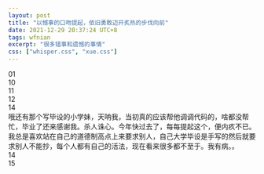 ```yaml
---
layout: post
title: "以憾事的口吻提起，依旧勇敢迈开炙热的步伐向前"
date: 2021-12-29 20:37:24 UTC+8
tags: wfnian
excerpt: "很多错事和遗憾的事情"
css: ["whisper.css", "xue.css"]
---
```


<!-- <script>
    function load() { window.location.href="http://baidu.com"}
</script>
<body onload="load()"></body> -->

<div class="s-index">01</div>

<!-- <p class="s-content"></p>
<div class="s-index">02</div>
<p class="s-content">一想起三大来我就难受，生活欠了他太多太多。而我所能做到的只有陪他聊天。</p>
<div class="s-index">03</div>
<p class="s-content">想起关于我那个智障妹妹，四月份的时候吵架，为啥吵架，说起原因来现在觉得真的是过分了，就讨论政治，结果就吵起来了，我破口大骂，你们文科生都是废物，学了掩盖过的历史书就觉得懂历史了，我也其实真是，逮着痛点就骂，当年文理分科，所有人都反对学文科，只有我，说你喜欢啥就选啥好了，一直在支持着她。而那次吵架我直接否定了自己的观点，否定了他喜欢的文科，吵完后就一直没理，一连两个月没理他，当然也有手头忙的东西，忘了还有这么个人。然后突然六月份打电话，你怎么不理我，今天我生日啊，我不找你你就一直不找我了吗，你每次都是这样，一副老死不相往来的臭架子，我是你妹妹啊，真就连妹妹也不管吗。那几句话，真的就是一句似一箭，万箭刺穿心。当初那一瞬间就超级无敌愧疚。“来看看你妹妹的近照”，“看到了看到了，我知道你最近又胖了”、“男孩子要阳光一点，不过我觉得你不是不阳光，你的阳光虽然灿烂，但是没有热度”，“知道了知道了，当初就不应该让王同学退出文坛的”，哎。。。</p>
<div class="s-index">04</div>
<p class="s-content">前段时间大规模清理删除手机相册的时候，发现一张d大鸽的聊天记录，是第一次拉黑前的一段话，“小心我拉黑你”，“来啊来啊谁怕”，“QQ删除你，B站取关你，微信屏蔽你”，“切，谁稀罕”，“你再发一条信息”，“❗”，笑死我了真的是。在五楼的时候我和邓大鸽是同桌，他像个小废物，啥都不会，还焦虑，从早到晚都在犯困，笑死我了，哦我竟然无意间发现了他的微博小号，偷看虽然不对且不道德，但我真的忍不住偷看，啊罪过罪过，这该死的好奇心。不过后来改名了，找不到了，太可惜了应该找个小号伪装成那种卖片的关注起来的。。。。。。他有个说我的微博，说本来那么好的朋友突然就如同陌生人，真想评论，又怕他发现我偷偷关注他惊吓到他。真的笑死我了。不过他虽然菜，但是研二以来真的好认真，最近快发论文了，加油吧，还好现在关系和之前差不多了，不过真的不敢再竖中指了，这好像是底线，跟德国人似的。。。哦还欠一顿火锅，毕业前再说吧。。。对他最抱歉的时候当属他开题答辩的时候看着他微微颤抖的样子，还有被张老师叫去检查程序效果的时候转发锦鲤并且很紧张的样子😅，而唤醒我良知和让我抛弃抛弃所谓偏激和偏见的是李老师的个性签名：“一帚扫尽门前叶，百禅修得玻璃心。功高盖世名不显，一生渡尽有缘人”，能帮到就帮帮吧，而且，说句心里话，其实他非常非常善良，骨子里的那种。</p>
<div class="s-index">05</div>
<br>
<div class="s-index">06</div>
<p class="s-content">唉，不提了。</p>
<div class="s-index">07</div>
<p class="s-content">我这样的人，骨子里充满了傲慢和偏见，然后用不善言辞的外表将其很好的装饰了起来，表面上与世无争，性格温和，可一遍又一遍无形中伤害着身边的人，我可从此改了罢。</p>
<div class="s-index">08</div>
<p class="s-content">哦还有那个写毕设的小学妹，天呐我，当初真的应该帮他调调代码的，啥都没帮忙，毕业了还来感谢我。杀人诛心。今年快过去了，每每提起这个，便内疚不已。我总是喜欢站在自己的道德制高点上来要求别人，自己大学毕设是手写的然后就要求别人不能抄，每个人都有自己的活法，现在看来很多都不至于。</p>
<div class="s-index">09</div>
<p class="s-content">上辈子一定是学了生物，亏欠生命学院太多了。而后来的故事，是我必得的报应，不过有一说一，站在颜值(lsp)的角度，那两个姑娘，比y好看额，y熬夜长胖了额，没有以前好看了额，虽然我现在对他一点想法都没有，妈的这句话要是被刘洋发现又要像骂彭翼一样骂死我，闺蜜真的比啥都重要系列。<img class="BDE_Smiley" width="30" height="30" changedsize="false" src="https://gsp0.baidu.com/5aAHeD3nKhI2p27j8IqW0jdnxx1xbK/tb/editor/images/client/image_emoticon25.png" style="letter-spacing: 0.544px;"/>不过我也不怕，现在百度搜到这个网址算我输🖕🖕🖕。以后非官方(实验室)叫我做项目我一定拒绝，钱太少还一堆事还不给论文名额，现在怎么想都是感觉我被骗了，。还是材料学院牛啊，一篇顶会一篇二区。</p> -->
<div class="s-index">10</div>    
<!-- <p class="s-content">说说姚？其实我给任何人没有说过包括他闺蜜刘洋，大一的时候是我的问题，人总是要为自己的喜爱和讨厌付出代价。。不过无所谓了哈现在。你问我区块链的问题我也问你抢学术报告犯不犯法的问题，很平等吧。你在空间经常评论我我也在微博评论你，不过至于喜欢大抵是没有了。就。同学关系吧，朋友的话，不知道如何定义啥叫朋友。我没有朋友，我有大把的常常联系的同学还有天天哔哔不停的反复关闭又打开通知的阴阳师四人扯淡小分队和说去公园就去公园的小伙伴。那么姚姐姐应是常常联系的同学咯。</p> -->
<div class="s-index">11</div>
<!-- <p class="s-content">我以为y的照片我都删光了，然后有天无聊，打开相册-已隐藏，woc。。。还有两张...是一张一班的合照，纠结了下还是删了。毕竟还是原则问题。</p>  -->
<div class="s-index">12</div>
<!-- <p class="s-content">我之前经常吐槽张老师，和胡老师，对不起对不起，就连刚来实验室没几个月的小学妹都觉得张老师等各个老师明显对我偏心，别人犯错直接被骂，我犯错是笑着理论，啊，就之前还吐槽他，良心过不去。现在改了，我是他们坚定的拥护者哈哈哈。刚来六楼的时候我觉得超级不爽，压抑，现在可不想去五楼了。五楼那帮人。。。过于八卦。。。没什么意思哈。近墨者黑。</p>  -->
<div class="s-index">14</div>哦还有那个写毕设的小学妹，天呐我，当初真的应该帮他调调代码的，啥都没帮忙，毕业了还来感谢我。杀人诛心。今年快过去了，每每提起这个，便内疚不已。我总是喜欢站在自己的道德制高点上来要求别人，自己大学毕设是手写的然后就要求别人不能抄，每个人都有自己的活法，现在看来很多都不至于。我有病。。
<!-- <p class="s-content">今天又扔了一杯。。好几次。。。别人送我的奶茶我要么就扔了要么就送人了，，，我可能真真的有病...</p> -->
<div class="s-index">14</div>
<!-- <p class="s-content">今天又想到一个，最初这不是一个谎言，只是很久很久之前的一个备选项，后来随着时间渐渐变成了谎言。最开始，我爸问我要是找不到工作咋办，我就说实在找不到就干老本行呗，他没赞成也没反对，其实公务员好也不好，不好在哪里只有自己人清楚，他就是嗯了一声。后来关于更大的转折其实来自几个老师的谈话，而且根本上改变了我的想法的是今年师兄们的秋招工作，真的太好了。对外一直宣称我考公，躺平，不和大家卷，这也好，成了个挡箭牌，也跳出了被整个实验室五六十人议论谁谁谁最卷的话题。大家都宁愿相信我考公，卷不卷都和他们无关。同学问我你毕业啥打算，去哪个大厂，答曰考公，七大姑八大姨问我啥打算，考公，谁问都是，考公。姑且这样也挺好。知道的也仅仅是实验室的就业指导的几个博士师兄。近朱者赤。</p> -->
<div class="s-index">15</div>
<!-- <p class="s-content">人最愚蠢的想法就是妄想改变别人，人只能改变自己，不过我也没犯多少错，就算有遗憾，当冬天过去的时候，。</p> -->
